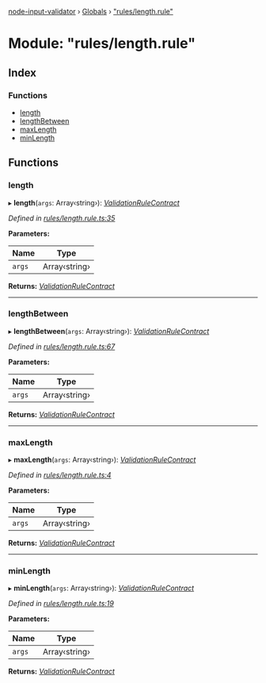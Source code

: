 [node-input-validator](../README.md) › [Globals](../globals.md) › ["rules/length.rule"](_rules_length_rule_.md)

# Module: "rules/length.rule"

## Index

### Functions

* [length](_rules_length_rule_.md#length)
* [lengthBetween](_rules_length_rule_.md#lengthbetween)
* [maxLength](_rules_length_rule_.md#maxlength)
* [minLength](_rules_length_rule_.md#minlength)

## Functions

###  length

▸ **length**(`args`: Array‹string›): *[ValidationRuleContract](../interfaces/_contracts_.validationrulecontract.md)*

*Defined in [rules/length.rule.ts:35](https://github.com/bitnbytesio/node-input-validator/blob/952f4ba/src/rules/length.rule.ts#L35)*

**Parameters:**

Name | Type |
------ | ------ |
`args` | Array‹string› |

**Returns:** *[ValidationRuleContract](../interfaces/_contracts_.validationrulecontract.md)*

___

###  lengthBetween

▸ **lengthBetween**(`args`: Array‹string›): *[ValidationRuleContract](../interfaces/_contracts_.validationrulecontract.md)*

*Defined in [rules/length.rule.ts:67](https://github.com/bitnbytesio/node-input-validator/blob/952f4ba/src/rules/length.rule.ts#L67)*

**Parameters:**

Name | Type |
------ | ------ |
`args` | Array‹string› |

**Returns:** *[ValidationRuleContract](../interfaces/_contracts_.validationrulecontract.md)*

___

###  maxLength

▸ **maxLength**(`args`: Array‹string›): *[ValidationRuleContract](../interfaces/_contracts_.validationrulecontract.md)*

*Defined in [rules/length.rule.ts:4](https://github.com/bitnbytesio/node-input-validator/blob/952f4ba/src/rules/length.rule.ts#L4)*

**Parameters:**

Name | Type |
------ | ------ |
`args` | Array‹string› |

**Returns:** *[ValidationRuleContract](../interfaces/_contracts_.validationrulecontract.md)*

___

###  minLength

▸ **minLength**(`args`: Array‹string›): *[ValidationRuleContract](../interfaces/_contracts_.validationrulecontract.md)*

*Defined in [rules/length.rule.ts:19](https://github.com/bitnbytesio/node-input-validator/blob/952f4ba/src/rules/length.rule.ts#L19)*

**Parameters:**

Name | Type |
------ | ------ |
`args` | Array‹string› |

**Returns:** *[ValidationRuleContract](../interfaces/_contracts_.validationrulecontract.md)*
